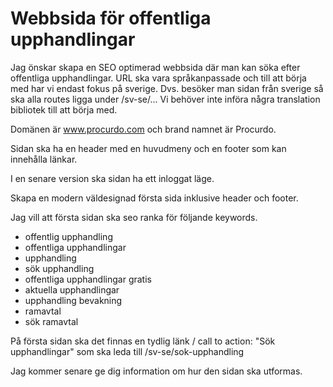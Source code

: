 # Webbsida för offentliga upphandlingar

Jag önskar skapa en SEO optimerad webbsida där man kan söka efter offentliga upphandlingar.
URL ska vara språkanpassade och till att börja med har vi endast fokus på sverige.
Dvs. besöker man sidan från sverige så ska alla routes ligga under /sv-se/...
Vi behöver inte införa några translation bibliotek till att börja med.

Domänen är www.procurdo.com och brand namnet är Procurdo.

Sidan ska ha en header med en huvudmeny och en footer som kan innehålla länkar.

I en senare version ska sidan ha ett inloggat läge.

Skapa en modern väldesignad första sida inklusive header och footer.

Jag vill att första sidan ska seo ranka för följande keywords.

- offentlig upphandling
- offentliga upphandlingar
- upphandling
- sök upphandling
- offentliga upphandlingar gratis
- aktuella upphandlingar
- upphandling bevakning
- ramavtal
- sök ramavtal

På första sidan ska det finnas en tydlig länk / call to action: "Sök upphandlingar" som ska leda till /sv-se/sok-upphandling

Jag kommer senare ge dig information om hur den sidan ska utformas.
